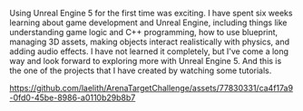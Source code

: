 Using Unreal Engine 5 for the first time was exciting. I have spent six weeks learning about game development and Unreal Engine, including things like understanding game logic and C++ programming, how to use blueprint, managing 3D assets, making objects interact realistically with physics, and adding audio effects. I have not learned it completely, but I've come a long way and look forward to exploring more with Unreal Engine 5. And this is the one of the projects that I have created by watching some tutorials.






https://github.com/laelith/ArenaTargetChallenge/assets/77830331/ca4f17a9-0fd0-45be-8986-a0110b29b8b7

